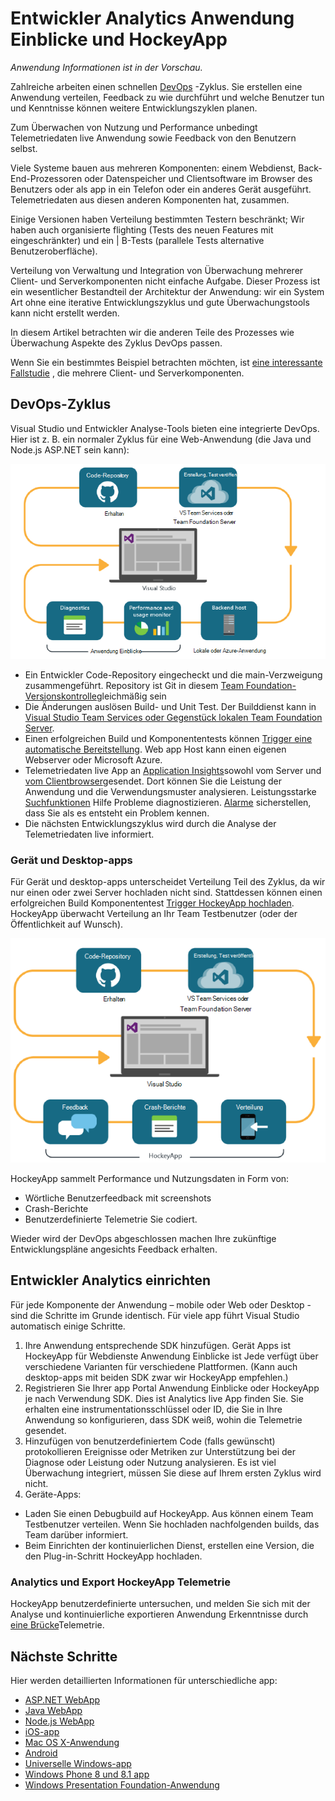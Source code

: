 <properties
    pageTitle="Entwickler Analytics"
    description="DevOps mit Visual Studio Application Insights und HockeyApp"
    authors="alancameronwills"
    services="application-insights"
    documentationCenter=""
    manager="douge"/>

<tags
    ms.service="application-insights"
    ms.workload="tbd"
    ms.tgt_pltfrm="ibiza"
    ms.devlang="na"
    ms.topic="article" 
    ms.date="05/18/2016"
    ms.author="awills"/>

# <a name="developer-analytics-with-application-insights-and-hockeyapp"></a>Entwickler Analytics Anwendung Einblicke und HockeyApp

*Anwendung Informationen ist in der Vorschau.*

Zahlreiche arbeiten einen schnellen [DevOps](https://en.wikipedia.org/wiki/DevOps) -Zyklus. Sie erstellen eine Anwendung verteilen, Feedback zu wie durchführt und welche Benutzer tun und Kenntnisse können weitere Entwicklungszyklen planen. 

Zum Überwachen von Nutzung und Performance unbedingt Telemetriedaten live Anwendung sowie Feedback von den Benutzern selbst. 

Viele Systeme bauen aus mehreren Komponenten: einem Webdienst, Back-End-Prozessoren oder Datenspeicher und Clientsoftware im Browser des Benutzers oder als app in ein Telefon oder ein anderes Gerät ausgeführt. Telemetriedaten aus diesen anderen Komponenten hat, zusammen.

Einige Versionen haben Verteilung bestimmten Testern beschränkt; Wir haben auch organisierte flighting (Tests des neuen Features mit eingeschränkter) und ein | B-Tests (parallele Tests alternative Benutzeroberfläche).

Verteilung von Verwaltung und Integration von Überwachung mehrerer Client- und Serverkomponenten nicht einfache Aufgabe. Dieser Prozess ist ein wesentlicher Bestandteil der Architektur der Anwendung: wir ein System Art ohne eine iterative Entwicklungszyklus und gute Überwachungstools kann nicht erstellt werden.

In diesem Artikel betrachten wir die anderen Teile des Prozesses wie Überwachung Aspekte des Zyklus DevOps passen. 

Wenn Sie ein bestimmtes Beispiel betrachten möchten, ist [eine interessante Fallstudie](http://aka.ms/mydrivingdocs) , die mehrere Client- und Serverkomponenten.

## <a name="a-devops-cycle"></a>DevOps-Zyklus

Visual Studio und Entwickler Analyse-Tools bieten eine integrierte DevOps. Hier ist z. B. ein normaler Zyklus für eine Web-Anwendung (die Java und Node.js ASP.NET sein kann):

![Web app Devops Zyklus](./media/app-insights-developer-analytics/040.png)

* Ein Entwickler Code-Repository eingecheckt und die main-Verzweigung zusammengeführt. Repository ist Git in diesem [Team Foundation-Versionskontrolle](https://www.visualstudio.com/docs/tfvc/overview)gleichmäßig sein
* Die Änderungen auslösen Build- und Unit Test. Der Builddienst kann in [Visual Studio Team Services oder Gegenstück lokalen Team Foundation Server](https://www.visualstudio.com/docs/vsts-tfs-overview). 
* Einen erfolgreichen Build und Komponententests können [Trigger eine automatische Bereitstellung](https://www.visualstudio.com/docs/release/author-release-definition/more-release-definition). Web app Host kann einen eigenen Webserver oder Microsoft Azure. 
* Telemetriedaten live App an [Application Insights](app-insights-overview.md)sowohl vom Server und [vom Clientbrowser](app-insights-javascript.md)gesendet. Dort können Sie die Leistung der Anwendung und die Verwendungsmuster analysieren. Leistungsstarke [Suchfunktionen](app-insights-analytics.md) Hilfe Probleme diagnostizieren. [Alarme](app-insights-alerts.md) sicherstellen, dass Sie als es entsteht ein Problem kennen. 
* Die nächsten Entwicklungszyklus wird durch die Analyse der Telemetriedaten live informiert.

### <a name="device-and-desktop-apps"></a>Gerät und Desktop-apps

Für Gerät und desktop-apps unterscheidet Verteilung Teil des Zyklus, da wir nur einen oder zwei Server hochladen nicht sind. Stattdessen können einen erfolgreichen Build Komponententest [Trigger HockeyApp hochladen](https://support.hockeyapp.net/kb/third-party-bug-trackers-services-and-webhooks/how-to-use-hockeyapp-with-visual-studio-team-services-vsts-or-team-foundation-server-tfs). HockeyApp überwacht Verteilung an Ihr Team Testbenutzer (oder der Öffentlichkeit auf Wunsch). 


![Gerät Devops Zyklus](./media/app-insights-developer-analytics/030.png)

HockeyApp sammelt Performance und Nutzungsdaten in Form von:

* Wörtliche Benutzerfeedback mit screenshots
* Crash-Berichte
* Benutzerdefinierte Telemetrie Sie codiert.

Wieder wird der DevOps abgeschlossen machen Ihre zukünftige Entwicklungspläne angesichts Feedback erhalten.


## <a name="setting-up-developer-analytics"></a>Entwickler Analytics einrichten

Für jede Komponente der Anwendung – mobile oder Web oder Desktop - sind die Schritte im Grunde identisch. Für viele app führt Visual Studio automatisch einige Schritte.

1. Ihre Anwendung entsprechende SDK hinzufügen. Gerät Apps ist HockeyApp für Webdienste Anwendung Einblicke ist Jede verfügt über verschiedene Varianten für verschiedene Plattformen. (Kann auch desktop-apps mit beiden SDK zwar wir HockeyApp empfehlen.)
2. Registrieren Sie Ihrer app Portal Anwendung Einblicke oder HockeyApp je nach Verwendung SDK. Dies ist Analytics live App finden Sie. Sie erhalten eine instrumentationsschlüssel oder ID, die Sie in Ihre Anwendung so konfigurieren, dass SDK weiß, wohin die Telemetrie gesendet.
3. Hinzufügen von benutzerdefiniertem Code (falls gewünscht) protokollieren Ereignisse oder Metriken zur Unterstützung bei der Diagnose oder Leistung oder Nutzung analysieren. Es ist viel Überwachung integriert, müssen Sie diese auf Ihrem ersten Zyklus wird nicht.
3. Geräte-Apps:
 * Laden Sie einen Debugbuild auf HockeyApp. Aus können einem Team Testbenutzer verteilen. Wenn Sie hochladen nachfolgenden builds, das Team darüber informiert.
 * Beim Einrichten der kontinuierlichen Dienst, erstellen eine Version, die den Plug-in-Schritt HockeyApp hochladen.

### <a name="analytics-and-export-for-hockeyapp-telemetry"></a>Analytics und Export HockeyApp Telemetrie

HockeyApp benutzerdefinierte untersuchen, und melden Sie sich mit der Analyse und kontinuierliche exportieren Anwendung Erkenntnisse durch [eine Brücke](app-insights-hockeyapp-bridge-app.md)Telemetrie.



## <a name="next-steps"></a>Nächste Schritte
 
Hier werden detaillierten Informationen für unterschiedliche app:

* [ASP.NET WebApp](app-insights-asp-net.md) 
* [Java WebApp](app-insights-java-get-started.md)
* [Node.js WebApp](https://github.com/Microsoft/ApplicationInsights-node.js)
* [iOS-app](https://support.hockeyapp.net/kb/client-integration-ios-mac-os-x-tvos/hockeyapp-for-ios)
* [Mac OS X-Anwendung](https://support.hockeyapp.net/kb/client-integration-ios-mac-os-x-tvos/hockeyapp-for-mac-os-x)
* [Android](https://support.hockeyapp.net/kb/client-integration-android/hockeyapp-for-android-sdk)
* [Universelle Windows-app](https://support.hockeyapp.net/kb/client-integration-windows-and-windows-phone/how-to-create-an-app-for-uwp)
* [Windows Phone 8 und 8.1 app](https://support.hockeyapp.net/kb/client-integration-windows-and-windows-phone/hockeyapp-for-windows-phone-silverlight-apps-80-and-81)
* [Windows Presentation Foundation-Anwendung](https://support.hockeyapp.net/kb/client-integration-windows-and-windows-phone/hockeyapp-for-windows-wpf-apps)



